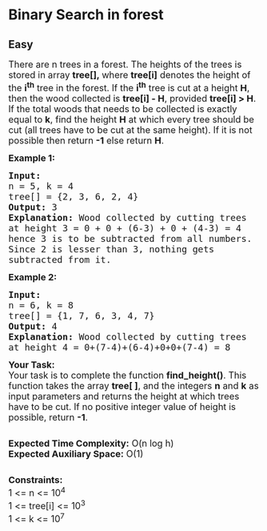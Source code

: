 # Binary Search in forest
## Easy
<div class="problems_problem_content__Xm_eO"><p><span style="font-size:18px">There are n trees in a forest. The heights of the trees is stored in array <strong>tree[],&nbsp;</strong>where <strong>tree[i]</strong>&nbsp;denotes the height of the&nbsp;<strong>i<sup>th</sup></strong>&nbsp;tree in the&nbsp;forest</span><span style="font-size:18px">. If the&nbsp;<strong>i<sup>th</sup></strong>&nbsp;tree is cut at a height <strong>H</strong>, then the&nbsp;wood collected is <strong>tree[i] - H</strong>, provided&nbsp;<strong>tree[i] &gt; H</strong>. If the total woods that needs to be collected is exactly equal to&nbsp;<strong>k</strong>,&nbsp;find the height&nbsp;<strong>H</strong> at which every tree should be cut (all trees have to be cut at the same height).&nbsp;If it is not possible then return&nbsp;<strong>-1</strong>&nbsp;else return <strong>H</strong>.</span></p>

<p><span style="font-size:18px"><strong>Example 1:</strong></span></p>

<pre><span style="font-size:18px"><strong>Input:
</strong>n = 5, k = 4
tree[] = {2, 3, 6, 2, 4}
<strong>Output: </strong>3<strong>
Explanation: </strong>Wood collected by cutting trees
at height 3 = 0 + 0 + (6-3) + 0 + (4-3) = 4
hence 3 is to be subtracted from all numbers.
Since 2 is lesser than 3, nothing gets
subtracted from it.</span></pre>

<p><span style="font-size:18px"><strong>Example 2:</strong></span></p>

<pre><span style="font-size:18px"><strong>Input:
</strong>n = 6, k = 8
tree[] = {1, 7, 6, 3, 4, 7}
<strong>Output: </strong>4<strong>
</strong><strong>Explanation: </strong>Wood collected by cutting trees
at height 4 = 0+(7-4)+(6-4)+0+0+(7-4) = 8</span></pre>

<p><span style="font-size:18px"><strong>Your Task:</strong><br>
Your task is to complete the function <strong>find_height()</strong>. This function takes the array <strong>tree[ ]</strong>, and the integers <strong>n</strong> and <strong>k</strong> as input parameters and returns the height at which trees have to be cut. If no positive integer value of height is possible, return <strong>-1</strong>.</span></p>

<p><br>
<span style="font-size:18px"><strong>Expected Time Complexity:</strong> O(n&nbsp;log h)<br>
<strong>Expected Auxiliary Space:</strong> O(1)</span></p>

<p><br>
<span style="font-size:18px"><strong>Constraints:&nbsp;</strong><br>
1 &lt;= n &lt;= 10<sup>4</sup><br>
1 &lt;= tree[i] &lt;= 10<sup>3</sup><br>
1 &lt;= k &lt;= 10<sup>7</sup></span></p>
</div>